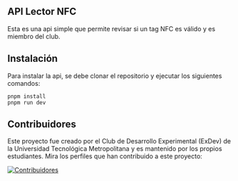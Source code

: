 ## API Lector NFC
Esta es una api simple que permite revisar si un tag NFC es válido y es miembro del club.

## Instalación
Para instalar la api, se debe clonar el repositorio y ejecutar los siguientes comandos:
```
pnpm install
pnpm run dev
```

## Contribuidores
Este proyecto fue creado por el Club de Desarrollo Experimental (ExDev) de la Universidad Tecnológica Metropolitana y es mantenido por los propios estudiantes. Mira los perfiles que han contribuido a este proyecto:

<a href="https://github.com/exdevutem/api-lector-nfc/graphs/contributors">
  <img src="https://contrib.rocks/image?repo=exdevutem/api-lector-nfc" alt="Contribuidores" />
</a>